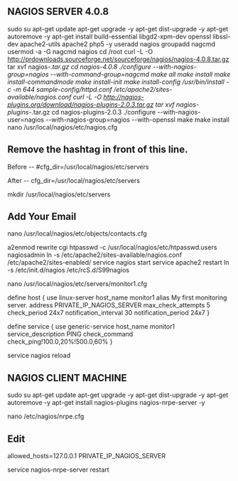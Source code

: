 NAGIOS SERVER 4.0.8
-------------------
sudo su
apt-get update
apt-get upgrade -y
apt-get dist-upgrade -y
apt-get autoremove -y
apt-get install build-essential libgd2-xpm-dev openssl libssl-dev apache2-utils apache2 php5 -y
useradd nagios
groupadd nagcmd
usermod -a -G nagcmd nagios
cd /root
curl -L -O http://prdownloads.sourceforge.net/sourceforge/nagios/nagios-4.0.8.tar.gz
tar xvf nagios-*.tar.gz
cd nagios-4.0.8
./configure --with-nagios-group=nagios --with-command-group=nagcmd
make all
make install
make install-commandmode
make install-init
make install-config
/usr/bin/install -c -m 644 sample-config/httpd.conf /etc/apache2/sites-available/nagios.conf
curl -L -O http://nagios-plugins.org/download/nagios-plugins-2.0.3.tar.gz
tar xvf nagios-plugins-*.tar.gz
cd nagios-plugins-2.0.3
./configure --with-nagios-user=nagios --with-nagios-group=nagios --with-openssl
make
make install
nano /usr/local/nagios/etc/nagios.cfg

Remove the hashtag in front of this line. 
----------------------------------------
Before --
#cfg_dir=/usr/local/nagios/etc/servers

After --
cfg_dir=/usr/local/nagios/etc/servers

mkdir /usr/local/nagios/etc/servers

Add Your Email
--------------
nano /usr/local/nagios/etc/objects/contacts.cfg

a2enmod rewrite cgi
htpasswd -c /usr/local/nagios/etc/htpasswd.users nagiosadmin
ln -s /etc/apache2/sites-available/nagios.conf /etc/apache2/sites-enabled/
service nagios start
service apache2 restart
ln -s /etc/init.d/nagios /etc/rcS.d/S99nagios

nano /usr/local/nagios/etc/servers/monitor1.cfg

define host {
        use                             linux-server
        host_name                       monitor1 
        alias                           My first monitoring server.
        address                         PRIVATE_IP_NAGIOS_SERVER
        max_check_attempts              5
        check_period                    24x7
        notification_interval           30
        notification_period             24x7
}

define service {
        use                             generic-service
        host_name                       monitor1
        service_description             PING
        check_command                   check_ping!100.0,20%!500.0,60%
}

service nagios reload

NAGIOS CLIENT MACHINE
---------------------
sudo su
apt-get update
apt-get upgrade -y
apt-get dist-upgrade -y
apt-get autoremove -y
apt-get install nagios-plugins nagios-nrpe-server -y

nano /etc/nagios/nrpe.cfg

Edit
----
allowed_hosts=127.0.0.1 PRIVATE_IP_NAGIOS_SERVER

service nagios-nrpe-server restart

